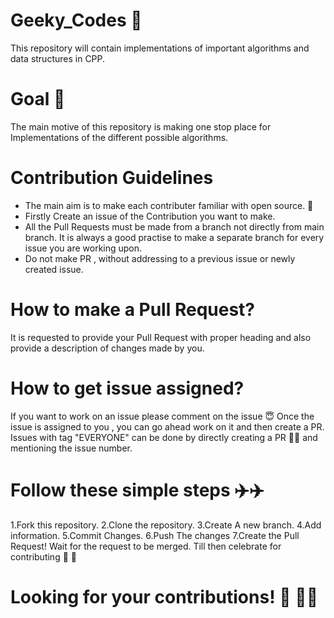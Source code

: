 # Geeky_Codes :dart:
This repository will contain implementations of important algorithms and data structures in CPP.

# Goal :blue_heart:
The main motive of this repository is making one stop place for Implementations of the different possible algorithms.

# Contribution Guidelines
* The main aim is to make each contributer familiar with open source. :blue_heart:
* Firstly Create an issue of the Contribution you want to make. 
* All the Pull Requests must be made from a branch not directly from main branch. It is always a good practise to make a separate branch for every issue you are working upon.
* Do not make PR , without addressing to a previous issue or newly created issue.



# How to make a Pull Request?
It is requested to provide your Pull Request with proper heading and also provide a description of changes made by you.

# How to get issue assigned?
If you want to work on an issue please comment on the issue 😇 Once the issue is assigned to you , you can go ahead work on it and then create a PR. Issues with tag "EVERYONE" can be done by directly creating a PR :bouquet::bouquet: and mentioning the issue number.


# Follow these simple steps :airplane::airplane: 
1.Fork this repository. 
2.Clone the repository.
3.Create A new branch. 
4.Add information.
5.Commit Changes. 
6.Push The changes
7.Create the Pull Request! Wait for the request to be merged. Till then celebrate for contributing 🥳 🥳



# Looking for your contributions! :1st_place_medal: :1st_place_medal::dart:












